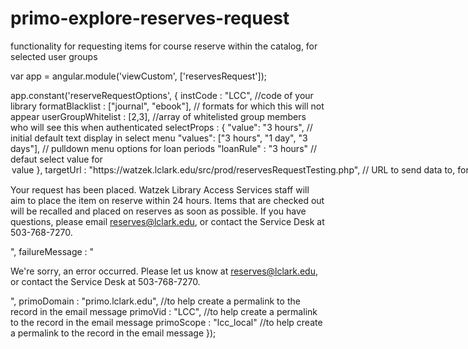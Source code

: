 # primo-explore-reserves-request
functionality for requesting items for course reserve within the catalog, for selected user groups


var app = angular.module('viewCustom', ['reservesRequest']);

app.constant('reserveRequestOptions', {
  instCode : "LCC",  //code of your library
  formatBlacklist : ["journal", "ebook"],  // formats for which this will not appear
  userGroupWhitelist : [2,3],    //array of whitelisted group members who will see this when authenticated
  selectProps : {
    "value": "3 hours", // initial default text display in select menu
    "values": ["3 hours", "1 day", "3 days"], // pulldown menu options for loan periods
    "loanRule" : "3 hours" // defaut select value for <option> value
  },
  targetUrl : "https://watzek.lclark.edu/src/prod/reservesRequestTesting.php", // URL to send data to, for emailing, etc.
  successMessage : "<md-card style='background-color:#e6e6e6;'><md-card-content><p>Your request has been placed. Watzek Library Access Services staff will aim to place the item on reserve within 24 hours. Items that are checked out will be recalled and placed on reserves as soon as possible. If you have questions, please email reserves@lclark.edu, or contact the Service Desk at 503-768-7270.</p></md-card-content></md-card>",
  failureMessage : "<md-card style='background-color:#e6e6e6;'><md-card-content><p>We're sorry, an error occurred. Please let us know at reserves@lclark.edu, or contact the Service Desk at 503-768-7270.</p></md-card-content></md-card>",
  primoDomain : "primo.lclark.edu", //to help create a permalink to the record in the email message
  primoVid : "LCC",    //to help create a permalink to the record in the email message
  primoScope : "lcc_local"  //to help create a permalink to the record in the email message
});
